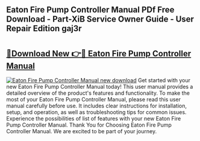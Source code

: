 ## Eaton Fire Pump Controller Manual PDf Free Download - Part-XiB Service Owner Guide - User Repair Edition gaj3r

# <h2><a href="http://bc40815.oget.top/?id=Eaton+Fire+Pump+Controller+Manual">🔗Download New 👉🔴 Eaton Fire Pump Controller Manual</a></h2>

[![Eaton Fire Pump Controller Manual new download](https://i.imgur.com/5g1atiW.png)](http://bc40815.oget.top/?id=Eaton+Fire+Pump+Controller+Manual)
Get started with your new Eaton Fire Pump Controller Manual today! This user manual provides a detailed overview of the product's features and functionality. To make the most of your Eaton Fire Pump Controller Manual, please read this user manual carefully before use. It includes clear instructions for installation, setup, and operation, as well as troubleshooting tips for common issues. Experience the possibilities of list of features with your new Eaton Fire Pump Controller Manual. Thank You for Choosing Eaton Fire Pump Controller Manual. We are excited to be part of your journey.
